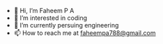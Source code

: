 - 👋 Hi, I’m Faheem P A
- 👀 I’m interested in coding
- 🌱 I’m currently persuing engineering 
- 📫 How to reach me at faheempa788@gmail.com
